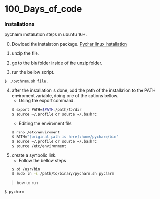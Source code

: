 # 100_Days_of_code

### Installations
pycharm installation steps in ubuntu 16+.

0. Dowload the instalation package.
[Pychar linux installation](https://www.jetbrains.com/es-es/pycharm/download/#section=linux)

1. unzip the file.

2. go to the bin folder inside of the unzip folder.

3. run the bellow script.
```bash
$ ./pychram.sh file.
```
4. after the installation is done, add the path of the installation to the PATH enviroment variable, doing one of the options bellow.
	* Using the export command. 
	```bash
	$ export PATH=$PATH:/path/to/dir
	$ source ~/.profile or source ~/.bashrc
	```
	* Editing the enviroment file.
	```bash
	$ nano /etc/enviroment
	$ PATH="[original path is here]:home/pycharm/bin" 
	$ source ~/.profile or source ~/.bashrc
	$ source /etc/environment
	```
5. create a symbolic link.
	* Follow the bellow steps
	```bash
	$ cd /usr/bin
	$ sudo ln -s /path/to/binary/pycharm.sh pycharm
	```
> how to run 
```bash
$ pycharm
```
